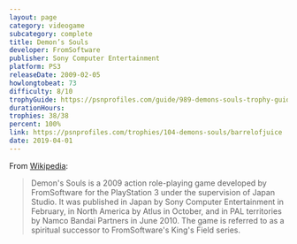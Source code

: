 ```yaml
---
layout: page
category: videogame
subcategory: complete
title: Demon’s Souls
developer: FromSoftware
publisher: Sony Computer Entertainment
platform: PS3
releaseDate: 2009-02-05
howlongtobeat: 73
difficulty: 8/10
trophyGuide: https://psnprofiles.com/guide/989-demons-souls-trophy-guide
durationHours:
trophies: 38/38
percent: 100%
link: https://psnprofiles.com/trophies/104-demons-souls/barrelofjuice
date: 2019-04-01
---
```


From [Wikipedia](https://en.wikipedia.org/wiki/Demon%27s_Souls):

> Demon's Souls is a 2009 action role-playing game developed by FromSoftware for the PlayStation 3 under the supervision of Japan Studio. It was published in Japan by Sony Computer Entertainment in February, in North America by Atlus in October, and in PAL territories by Namco Bandai Partners in June 2010. The game is referred to as a spiritual successor to FromSoftware's King's Field series.
